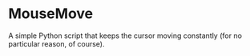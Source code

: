 # MouseMove
A simple Python script that keeps the cursor moving constantly (for no particular reason, of course).
